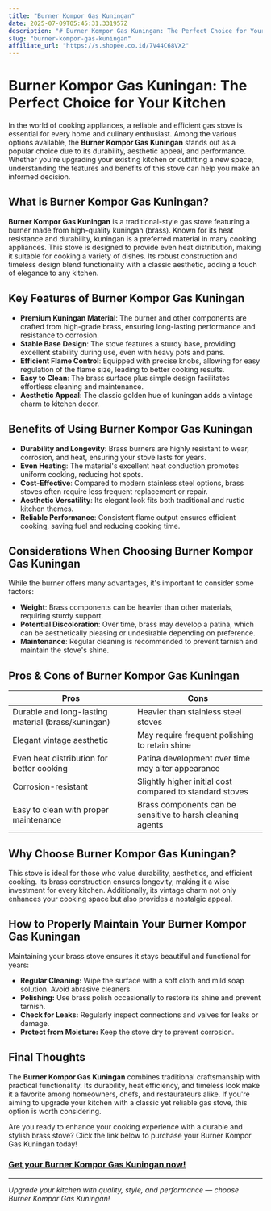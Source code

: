 ```yaml
---
title: "Burner Kompor Gas Kuningan"
date: 2025-07-09T05:45:31.331957Z
description: "# Burner Kompor Gas Kuningan: The Perfect Choice for Your Kitchen..."
slug: "burner-kompor-gas-kuningan"
affiliate_url: "https://s.shopee.co.id/7V44C68VX2"
---
```

# Burner Kompor Gas Kuningan: The Perfect Choice for Your Kitchen

In the world of cooking appliances, a reliable and efficient gas stove is essential for every home and culinary enthusiast. Among the various options available, the **Burner Kompor Gas Kuningan** stands out as a popular choice due to its durability, aesthetic appeal, and performance. Whether you're upgrading your existing kitchen or outfitting a new space, understanding the features and benefits of this stove can help you make an informed decision.

## What is Burner Kompor Gas Kuningan?

**Burner Kompor Gas Kuningan** is a traditional-style gas stove featuring a burner made from high-quality kuningan (brass). Known for its heat resistance and durability, kuningan is a preferred material in many cooking appliances. This stove is designed to provide even heat distribution, making it suitable for cooking a variety of dishes. Its robust construction and timeless design blend functionality with a classic aesthetic, adding a touch of elegance to any kitchen.

## Key Features of Burner Kompor Gas Kuningan

- **Premium Kuningan Material**: The burner and other components are crafted from high-grade brass, ensuring long-lasting performance and resistance to corrosion.
- **Stable Base Design**: The stove features a sturdy base, providing excellent stability during use, even with heavy pots and pans.
- **Efficient Flame Control**: Equipped with precise knobs, allowing for easy regulation of the flame size, leading to better cooking results.
- **Easy to Clean**: The brass surface plus simple design facilitates effortless cleaning and maintenance.
- **Aesthetic Appeal**: The classic golden hue of kuningan adds a vintage charm to kitchen decor.

## Benefits of Using Burner Kompor Gas Kuningan

- **Durability and Longevity**: Brass burners are highly resistant to wear, corrosion, and heat, ensuring your stove lasts for years.
- **Even Heating**: The material's excellent heat conduction promotes uniform cooking, reducing hot spots.
- **Cost-Effective**: Compared to modern stainless steel options, brass stoves often require less frequent replacement or repair.
- **Aesthetic Versatility**: Its elegant look fits both traditional and rustic kitchen themes.
- **Reliable Performance**: Consistent flame output ensures efficient cooking, saving fuel and reducing cooking time.

## Considerations When Choosing Burner Kompor Gas Kuningan

While the burner offers many advantages, it's important to consider some factors:

- **Weight**: Brass components can be heavier than other materials, requiring sturdy support.
- **Potential Discoloration**: Over time, brass may develop a patina, which can be aesthetically pleasing or undesirable depending on preference.
- **Maintenance**: Regular cleaning is recommended to prevent tarnish and maintain the stove's shine.

## Pros & Cons of Burner Kompor Gas Kuningan

| **Pros**                                           | **Cons**                                          |
|-----------------------------------------------------|---------------------------------------------------|
| Durable and long-lasting material (brass/kuningan) | Heavier than stainless steel stoves             |
| Elegant vintage aesthetic                           | May require frequent polishing to retain shine |
| Even heat distribution for better cooking          | Patina development over time may alter appearance |
| Corrosion-resistant                                | Slightly higher initial cost compared to standard stoves |
| Easy to clean with proper maintenance              | Brass components can be sensitive to harsh cleaning agents |

## Why Choose Burner Kompor Gas Kuningan?

This stove is ideal for those who value durability, aesthetics, and efficient cooking. Its brass construction ensures longevity, making it a wise investment for every kitchen. Additionally, its vintage charm not only enhances your cooking space but also provides a nostalgic appeal.

## How to Properly Maintain Your Burner Kompor Gas Kuningan

Maintaining your brass stove ensures it stays beautiful and functional for years:

- **Regular Cleaning:** Wipe the surface with a soft cloth and mild soap solution. Avoid abrasive cleaners.
- **Polishing:** Use brass polish occasionally to restore its shine and prevent tarnish.
- **Check for Leaks:** Regularly inspect connections and valves for leaks or damage.
- **Protect from Moisture:** Keep the stove dry to prevent corrosion.

## Final Thoughts

The **Burner Kompor Gas Kuningan** combines traditional craftsmanship with practical functionality. Its durability, heat efficiency, and timeless look make it a favorite among homeowners, chefs, and restaurateurs alike. If you're aiming to upgrade your kitchen with a classic yet reliable gas stove, this option is worth considering.

Are you ready to enhance your cooking experience with a durable and stylish brass stove? Click the link below to purchase your Burner Kompor Gas Kuningan today!

### [Get your Burner Kompor Gas Kuningan now!](https://s.shopee.co.id/7V44C68VX2)

---

*Upgrade your kitchen with quality, style, and performance — choose Burner Kompor Gas Kuningan!*